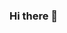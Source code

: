 ### Hi there 👋

<!--
**aurorasarai/aurorasarai** is a ✨ _special_ ✨ repository because its `README.md` (this file) appears on your GitHub profile.

Here are some ideas to get you started:

- 🔭 I’m currently working on my art
- 🌱 I’m currently learning design and programming
- 👯 I’m looking to collaborate on interesting things
- 🤔 I’m looking for help with programming
- 💬 Ask me about art collaborate
- 📫 How to reach me: sarai.asfc@gmail.com
- 😄 Pronouns: she/her
- ⚡ Fun fact: lol
-->

